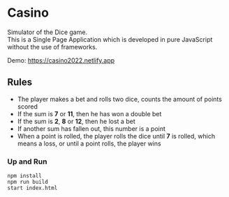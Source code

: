 # Casino

Simulator of the Dice game.\
This is a Single Page Application which is developed in pure JavaScript without the use of frameworks.

Demo: https://casino2022.netlify.app

## Rules 

- The player makes a bet and rolls two dice, counts the amount of points scored
- If the sum is __7__ or __11__, then he has won a double bet
- If the sum is __2__, __8__ or __12__, then he lost a bet
- If another sum has fallen out, this number is a point
- When a point is rolled, the player rolls the dice until __7__ is rolled, which means a loss, or until a point rolls, the player wins

### Up and Run

```
npm install
npm run build
start index.html
```
